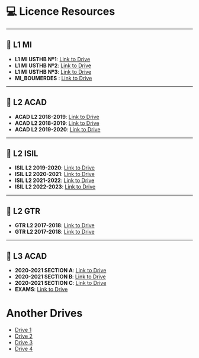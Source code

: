 # 💻 Licence Resources
---
## 📙 L1 MI

- **L1 MI USTHB Nº1**:  [Link to Drive](https://drive.google.com/drive/u/0/folders/1mFQRm4zPuskuYqGJtybwxHDzpqbQCJsc)
- **L1 MI USTHB Nº2**:  [Link to Drive](https://drive.google.com/drive/folders/1rePkFljglXNKdabFTUp2w2w8Kk4nLnzY)
- **L1 MI USTHB Nº3**:  [Link to Drive](https://drive.google.com/drive/folders/1YbuHRbJJgb47dU0KjA0uh8nsl2aH72kr)
- **MI_BOUMERDES**   :  [Link to Drive](https://drive.google.com/drive/folders/1yWB5XfAMSLcEeCY4Y5LEynO2YDqOBosc)
---

## 📘 L2 ACAD
- **ACAD L2 2018-2019**:  [Link to Drive](https://drive.google.com/drive/folders/1_Sz3CLNt2sGc8dHMPapxrx_Xlhordfgn)
- **ACAD L2 2018-2019**:  [Link to Drive](https://drive.google.com/drive/folders/12OJ2B_tQOuQvncsLmMHq02hJywz247vL)
- **ACAD L2 2019-2020**:  [Link to Drive](https://drive.google.com/drive/u/3/folders/1ms7DMYzwuVL7QVnc38n9J7OlHY9qfZDr)

---
## 📗 L2 ISIL
- **ISIL L2 2019-2020**:  [Link to Drive](https://drive.google.com/drive/u/3/folders/1ms7DMYzwuVL7QVnc38n9J7OlHY9qfZDr)
- **ISIL L2 2020-2021**:  [Link to Drive](https://drive.google.com/drive/folders/1j2ol2SpqqX-v6f0eupTHFOJtO8bqRbz1)
- **ISIL L2 2021-2022**:  [Link to Drive](https://drive.google.com/drive/folders/1iXHsOMr0bicE9h1qKdHMqcKfomWPLFIl)
- **ISIL L2 2022-2023**:  [Link to Drive](https://drive.google.com/drive/folders/12OJ2B_tQOuQvncsLmMHq02hJywz247vL)

---
## 📕 L2 GTR
- **GTR L2 2017-2018**:  [Link to Drive](https://drive.google.com/drive/folders/0B_fthSlMYvjqejg3S29Gc2VQLU0?resourcekey=0-Ql_h3MPqj_dz6kS-1ff-nw)
- **GTR L2 2017-2018**:  [Link to Drive](https://sites.google.com/view/l2-gtr-usthb/accueil)

---
## 📒 L3 ACAD
- **2020-2021 SECTION A**:  [Link to Drive](https://drive.google.com/drive/folders/1IsupAVa1wrV9-J8ZEoCrIK7eu2dJz2TL?fbclid=IwAR2PQWX_1k6curLDSieHFnn2wRpEuSC8s4zcaxVGbkg0LoM8ydnNh7p45t0)
-  **2020-2021 SECTION B**:  [Link to Drive](https://drive.google.com/drive/folders/1GTlibQ6JnKkpDoMq5BXXXMyEuBDLc7ct?fbclid=IwAR0LWvvRxTZ9tw5IUw_JT-wu4tG7PujWcGydbPFiU9apy7Tk0obNDPOzXlc)
-  **2020-2021 SECTION C**:  [Link to Drive](https://drive.google.com/drive/folders/1-1N1n6QoSa9Vk_ecf7BcLNtWev2PKEk7)
-  **EXAMS**:  [Link to Drive](https://drive.google.com/drive/folders/1V6q3BEVMBJA2JM0jpwc9hfkap_drn_u5?fbclid=IwAR0hwTAwwE-Q8fZWhMpaYjQHGfOPRqrB2EG2q_FawaYRmUubxidkvvsedYA)

# Another Drives
- [Drive 1](https://drive.google.com/drive/mobile/folders/17MKKSV3uBnyILv21sJVXku7KYeT8L3gO)
- [Drive 2](https://drive.google.com/drive/mobile/folders/1R2ofcKWsPTY959JWoqhgNYvZnuX6sUAn)
- [Drive 3](https://drive.google.com/folderview?id=1HrfbYfv2e91kQMYbHCjxTRMdwxBvJNSW)
- [Drive 4](https://drive.google.com/drive/folders/1LvHv8kBsjDEDpWbEzU4Z3p-ld1Tl37rb)










